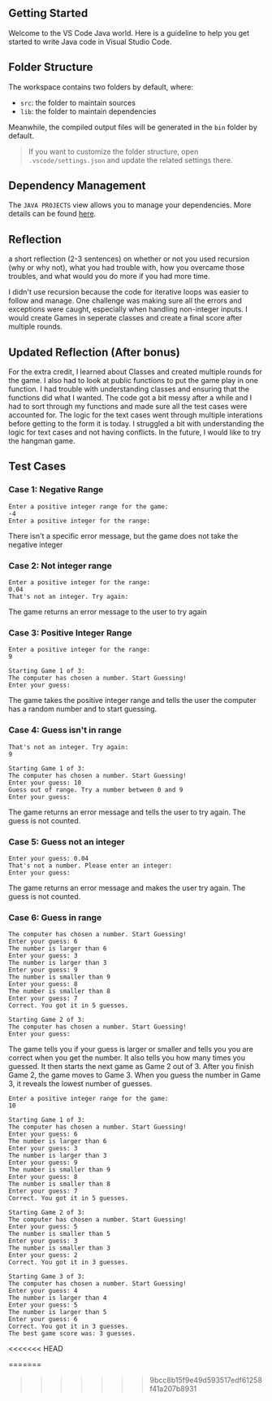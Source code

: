 ## Getting Started

Welcome to the VS Code Java world. Here is a guideline to help you get started to write Java code in Visual Studio Code.

## Folder Structure

The workspace contains two folders by default, where:

- `src`: the folder to maintain sources
- `lib`: the folder to maintain dependencies

Meanwhile, the compiled output files will be generated in the `bin` folder by default.

> If you want to customize the folder structure, open `.vscode/settings.json` and update the related settings there.

## Dependency Management

The `JAVA PROJECTS` view allows you to manage your dependencies. More details can be found [here](https://github.com/microsoft/vscode-java-dependency#manage-dependencies).

## Reflection 

a short reflection (2-3 sentences) on whether or not you used recursion (why or why not), what you had trouble with, how you overcame those troubles, and what would you do more if you had more time. 

I didn't use recursion because the code for iterative loops was easier to follow and manage. One challenge was making sure all the errors and exceptions were caught, especially when handling non-integer inputs. I would create Games in seperate classes and create a final score after multiple rounds. 

## Updated Reflection (After bonus) 
For the extra credit, I learned about Classes and created multiple rounds for the game. I also had to look at public functions to put the game play in one function. I had trouble with understanding classes and ensuring that the functions did what I wanted. The code got a bit messy after a while and I had to sort through my functions and made sure all the test cases were accounted for. The logic for the text cases went through multiple interations before getting to the form it is today. I struggled a bit with understanding the logic for text cases and not having conflicts. In the future, I would like to try the hangman game. 

## Test Cases 

### Case 1: Negative Range 

```  
Enter a positive integer range for the game:
-4
Enter a positive integer for the range:
```

There isn't a specific error message, but the game does not take the negative integer 

### Case 2: Not integer range 

```
Enter a positive integer for the range:
0.04
That's not an integer. Try again:
```
The game returns an error message to the user to try again 

### Case 3: Positive Integer Range 

```
Enter a positive integer for the range:
9

Starting Game 1 of 3:
The computer has chosen a number. Start Guessing!
Enter your guess:
```
The game takes the positive integer range and tells the user the computer has a random number and to start guessing. 

### Case 4: Guess isn't in range 

``` 
That's not an integer. Try again:
9

Starting Game 1 of 3:
The computer has chosen a number. Start Guessing!
Enter your guess: 10
Guess out of range. Try a number between 0 and 9
Enter your guess:
```

The game returns an error message and tells the user to try again. The guess is not counted. 

### Case 5: Guess not an integer 

```
Enter your guess: 0.04
That's not a number. Please enter an integer:
Enter your guess:
```

The game returns an error message and makes the user try again. The guess is not counted. 

### Case 6: Guess in range 

```
The computer has chosen a number. Start Guessing!
Enter your guess: 6
The number is larger than 6
Enter your guess: 3
The number is larger than 3
Enter your guess: 9
The number is smaller than 9
Enter your guess: 8
The number is smaller than 8
Enter your guess: 7
Correct. You got it in 5 guesses.

Starting Game 2 of 3:
The computer has chosen a number. Start Guessing!
Enter your guess: 
```

The game tells you if your guess is larger or smaller and tells you you are correct when you get the number. It also tells you how many times you guessed. It then starts the next game as Game 2 out of 3. After you finish Game 2, the game moves to Game 3. When you guess the number in Game 3, it reveals the lowest number of guesses. 

```
Enter a positive integer range for the game:
10

Starting Game 1 of 3:
The computer has chosen a number. Start Guessing!
Enter your guess: 6
The number is larger than 6
Enter your guess: 3
The number is larger than 3
Enter your guess: 9
The number is smaller than 9
Enter your guess: 8
The number is smaller than 8
Enter your guess: 7
Correct. You got it in 5 guesses.

Starting Game 2 of 3:
The computer has chosen a number. Start Guessing!
Enter your guess: 5
The number is smaller than 5
Enter your guess: 3
The number is smaller than 3
Enter your guess: 2
Correct. You got it in 3 guesses.

Starting Game 3 of 3:
The computer has chosen a number. Start Guessing!
Enter your guess: 4
The number is larger than 4
Enter your guess: 5
The number is larger than 5
Enter your guess: 6
Correct. You got it in 3 guesses.
The best game score was: 3 guesses.
```






<<<<<<< HEAD

=======
>>>>>>> 9bcc8b15f9e49d593517edf61258f41a207b8931


